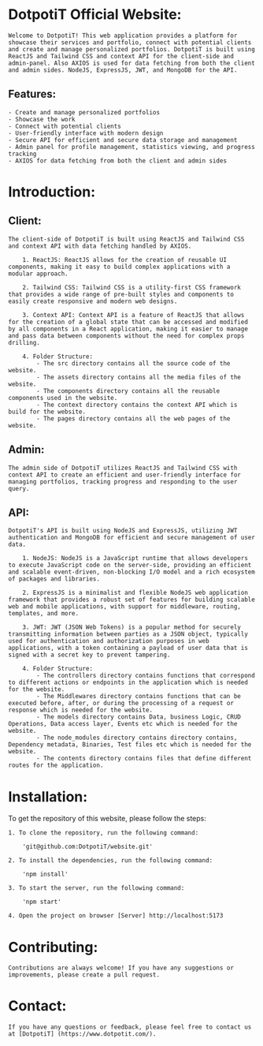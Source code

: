 # DotpotiT Official Website:

    Welcome to DotpotiT! This web application provides a platform for showcase their services and portfolio, connect with potential clients and create and manage personalized portfolios. DotpotiT is built using ReactJS and Tailwind CSS and context API for the client-side and admin-panel. Also AXIOS is used for data fetching from both the client and admin sides. NodeJS, ExpressJS, JWT, and MongoDB for the API. 

## Features:

    - Create and manage personalized portfolios
    - Showcase the work
    - Connect with potential clients
    - User-friendly interface with modern design
    - Secure API for efficient and secure data storage and management
    - Admin panel for profile management, statistics viewing, and progress tracking
    - AXIOS for data fetching from both the client and admin sides 

# Introduction:

## Client: 
    
    The client-side of DotpotiT is built using ReactJS and Tailwind CSS and context API with data fetching handled by AXIOS.
        
        1. ReactJS: ReactJS allows for the creation of reusable UI components, making it easy to build complex applications with a modular approach.

        2. Tailwind CSS: Tailwind CSS is a utility-first CSS framework that provides a wide range of pre-built styles and components to easily create responsive and modern web designs.

        3. Context API: Context API is a feature of ReactJS that allows for the creation of a global state that can be accessed and modified by all components in a React application, making it easier to manage and pass data between components without the need for complex props drilling.

        4. Folder Structure: 
            - The src directory contains all the source code of the website.
            - The assets directory contains all the media files of the website.
            - The components directory contains all the reusable components used in the website.
            - The context directory contains the context API which is build for the website.
            - The pages directory contains all the web pages of the website.
## Admin:
    The admin side of DotpotiT utilizes ReactJS and Tailwind CSS with context API to create an efficient and user-friendly interface for managing portfolios, tracking progress and responding to the user query.

## API:

    DotpotiT's API is built using NodeJS and ExpressJS, utilizing JWT authentication and MongoDB for efficient and secure management of user data.

        1. NodeJS: NodeJS is a JavaScript runtime that allows developers to execute JavaScript code on the server-side, providing an efficient and scalable event-driven, non-blocking I/O model and a rich ecosystem of packages and libraries.

        2. ExpressJS is a minimalist and flexible NodeJS web application framework that provides a robust set of features for building scalable web and mobile applications, with support for middleware, routing, templates, and more.

        3. JWT: JWT (JSON Web Tokens) is a popular method for securely transmitting information between parties as a JSON object, typically used for authentication and authorization purposes in web applications, with a token containing a payload of user data that is signed with a secret key to prevent tampering.

        4. Folder Structure: 
            - The controllers directory contains functions that correspond to different actions or endpoints in the application which is needed for the website.
            - The Middlewares directory contains functions that can be executed before, after, or during the processing of a request or response which is needed for the website.
            - The models directory contains Data, business Logic, CRUD Operations, Data access layer, Events etc which is needed for the website.
            - The node_modules directory contains directory contains, Dependency metadata, Binaries, Test files etc which is needed for the website.
            - The contents directory contains files that define different routes for the application.

# Installation:

To get the repository of this website, please follow  the steps:

    1. To clone the repository, run the following command:
        
        'git@github.com:DotpotiT/website.git'
    
    2. To install the dependencies, run the following command:

        'npm install'

    3. To start the server, run the following command:
        
        'npm start'

    4. Open the project on browser [Server] http://localhost:5173

# Contributing:
    
    Contributions are always welcome! If you have any suggestions or improvements, please create a pull request.

# Contact:
    
    If you have any questions or feedback, please feel free to contact us at [DotpotiT] (https://www.dotpotit.com/).
